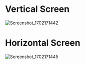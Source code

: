 # Vertical Screen

![Screenshot_1702171442](https://github.com/mzunohkaru/Flutter-Sample-Device-Orientation/assets/99012157/00e5a218-9192-4daa-a3f5-1b9d79532ef5)


# Horizontal Screen

![Screenshot_1702171445](https://github.com/mzunohkaru/Flutter-Sample-Device-Orientation/assets/99012157/b489f8da-bd77-4e32-88e2-e6094e79bdb3)